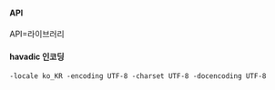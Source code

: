 #### API
API=라이브러리

#### havadic 인코딩
```
-locale ko_KR -encoding UTF-8 -charset UTF-8 -docencoding UTF-8
```
